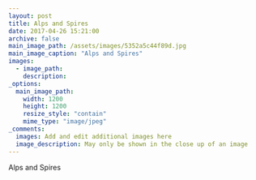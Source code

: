 ```yaml
---
layout: post
title: Alps and Spires
date: 2017-04-26 15:21:00
archive: false
main_image_path: /assets/images/5352a5c44f89d.jpg
main_image_caption: "Alps and Spires"
images:
  - image_path: 
    description: 
_options:
  main_image_path:
    width: 1200
    height: 1200
    resize_style: "contain"
    mime_type: "image/jpeg"
_comments:
  images: Add and edit additional images here
  image_description: May only be shown in the close up of an image
---
```


Alps and Spires